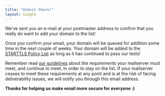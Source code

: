 ```yaml
---
title: "Almost there!"
layout: single
---
```


We've sent you an e-mail at your postmaster address to confirm that you really do want to add your domain to the list!

Once you confirm your email, your domain will be queued for addition some time in the next couple of weeks. Your domain will be added to the [STARTTLS Policy List](/policy-list) as long as it has continued to pass our tests!

Remember read [our guidelines](/policy-list) about the requirements your mailserver must meet, and continue to meet, in order to stay on the list. If your mailserver ceases to meet these requirements at any point and is at the risk of facing deliverability issues, we will notify you through this email address.

<b>Thanks for helping us make email more secure for everyone :)</b>
